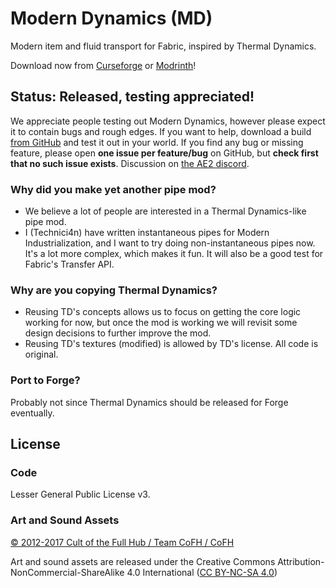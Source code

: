 # Modern Dynamics (MD)
Modern item and fluid transport for Fabric, inspired by Thermal Dynamics.

Download now from [Curseforge](https://www.curseforge.com/minecraft/mc-mods/modern-dynamics) or [Modrinth](https://modrinth.com/mod/modern-dynamics)!

## Status: Released, testing appreciated!
We appreciate people testing out Modern Dynamics, however please expect it to contain bugs and rough edges.
If you want to help, download a build [from GitHub](https://github.com/Technici4n/Modern-Dynamics/releases) and test it out in your world.
If you find any bug or missing feature, please open **one issue per feature/bug** on GitHub,
but **check first that no such issue exists**.
Discussion on [the AE2 discord](https://discord.gg/Zd6t9ka7ne).

### Why did you make yet another pipe mod?
* We believe a lot of people are interested in a Thermal Dynamics-like pipe mod.
* I (Technici4n) have written instantaneous pipes for Modern Industrialization, and I want to try doing non-instantaneous pipes now.
It's a lot more complex, which makes it fun. It will also be a good test for Fabric's Transfer API.

### Why are you copying Thermal Dynamics?
* Reusing TD's concepts allows us to focus on getting the core logic working for now,
but once the mod is working we will revisit some design decisions to further improve the mod.
* Reusing TD's textures (modified) is allowed by TD's license. All code is original.

### Port to Forge?
Probably not since Thermal Dynamics should be released for Forge eventually.

## License

### Code
Lesser General Public License v3.

### Art and Sound Assets

[© 2012-2017 Cult of the Full Hub / Team CoFH / CoFH](https://github.com/CoFH/ThermalDynamics)

Art and sound assets are released under the Creative Commons Attribution-NonCommercial-ShareAlike 4.0 International ([CC BY-NC-SA 4.0](https://creativecommons.org/licenses/by-nc-sa/4.0/))
